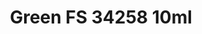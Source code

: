 ---
layout: product
title: "Green FS 34258 10ml"
price: "330" 
desc: "Acrylic Laquer 10mL"
img_path: "/assets/img/RC233.webp"
brand: "AK "
available: true
special_offer: false
new: false
soon: false
cat: "020000"
subcat: "020200"
subsubcat: "020201"
sifra: "RC233"
popular: false
spec: true
---